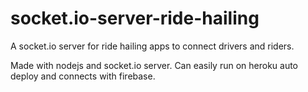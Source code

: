 # socket.io-server-ride-hailing
A socket.io server for ride hailing apps to connect drivers and riders.

Made with nodejs and socket.io server. Can easily run on heroku auto deploy and connects with firebase. 
